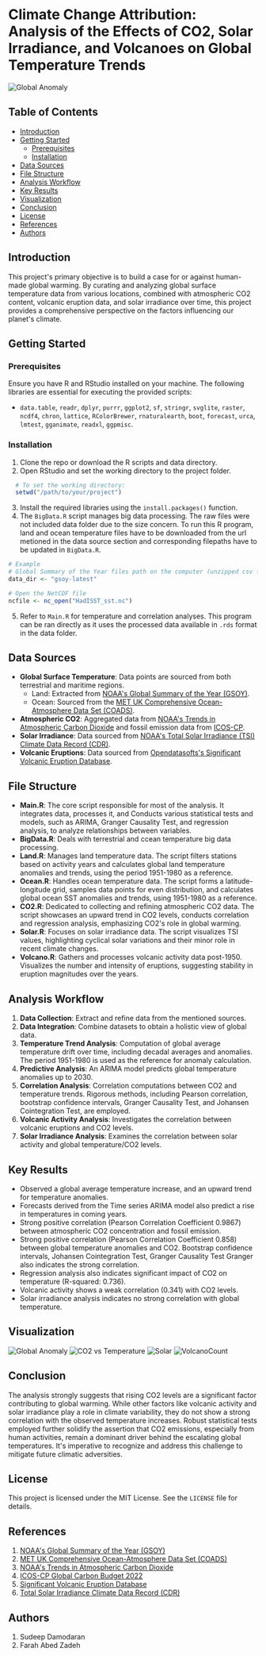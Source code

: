 
# Climate Change Attribution: Analysis of the Effects of CO2, Solar Irradiance, and Volcanoes on Global Temperature Trends



![Global Anomaly](https://github.com/ACM40960/project-SudeepDamodaranUcd/blob/main/images/WorldAnomaly2.png)

## Table of Contents

- [Introduction](#introduction)
- [Getting Started](#getting-started)
  - [Prerequisites](#prerequisites)
  - [Installation](#installation)
- [Data Sources](#data-sources)
- [File Structure](#file-structure)
- [Analysis Workflow](#analysis-workflow)
- [Key Results](#key-results)
- [Visualization](#visualization)
- [Conclusion](#conclusion)
- [License](#license)
- [References](#references)
- [Authors](#authors)

## Introduction

This project's primary objective is to build a case for or against human-made global warming. By curating and analyzing global surface temperature data from various locations, combined with atmospheric CO2 content, volcanic eruption data, and solar irradiance over time, this project provides a comprehensive perspective on the factors influencing our planet's climate.

## Getting Started

### Prerequisites

Ensure you have R and RStudio installed on your machine. The following libraries are essential for executing the provided scripts:

- `data.table`, `readr`, `dplyr`, `purrr`, `ggplot2`, `sf`, `stringr`, `svglite`, `raster`, `ncdf4`, `chron`, `lattice`, `RColorBrewer`, `rnaturalearth`, `boot`, `forecast`, `urca`, `lmtest`, `gganimate`, `readxl`, `ggpmisc`.

### Installation

1. Clone the repo or download the R scripts and data directory.
2. Open RStudio and set the working directory to the project folder.
``` r
  # To set the working directory:
  setwd("/path/to/your/project")
```
3. Install the required libraries using the `install.packages()` function.
4. The `BigData.R` script manages big data processing. The raw files were not included data folder due to the size concern. To run this R program, land and ocean temperature files have to be downloaded from the url metioned in the data source section and corresponding filepaths have to be updated in `BigData.R`. 

``` r
# Example
# Global Summary of the Year files path on the computer (unzipped csv files)
data_dir <- "gsoy-latest"

# Open the NetCDF file
ncfile <- nc_open("HadISST_sst.nc")
```

5. Refer to `Main.R` for temperature and correlation analyses. This program can be ran directly as it uses the processed data available in `.rds` format in the data folder.

## Data Sources

- **Global Surface Temperature**: Data points are sourced from both terrestrial and maritime regions.
  - Land: Extracted from [NOAA's Global Summary of the Year (GSOY)](https://www.ncei.noaa.gov/cdo-web/datasets). 
  - Ocean: Sourced from the [MET UK Comprehensive Ocean-Atmosphere Data Set (COADS)](https://www.metoffice.gov.uk/hadobs/hadisst/data/download.html).
- **Atmospheric CO2**: Aggregated data from [NOAA's Trends in Atmospheric Carbon Dioxide](https://gml.noaa.gov/ccgg/trends/data.html) and fossil emission data from [ICOS-CP](https://www.icos-cp.eu/science-and-impact/global-carbon-budget/2022).
- **Solar Irradiance**: Data sourced from [NOAA's Total Solar Irradiance (TSI) Climate Data Record (CDR)](https://www.ncei.noaa.gov/products/climate-data-records/total-solar-irradiance).
- **Volcanic Eruptions**: Data sourced from [Opendatasofts's Significant Volcanic Eruption Database](https://public.opendatasoft.com/explore/dataset/significant-volcanic-eruption-database/table/).

## File Structure

- **Main.R**: The core script responsible for most of the analysis. It integrates data, processes it, and Conducts various statistical tests and models, such as ARIMA, Granger Causality Test, and regression analysis, to analyze relationships between variables.
- **BigData.R**: Deals with terrestrial and ccean temperature big data processing.
- **Land.R**: Manages land temperature data. The script filters stations based on activity years and calculates global land temperature anomalies and trends, using the period 1951-1980 as a reference.
- **Ocean.R**: Handles ocean temperature data. The script forms a latitude-longitude grid, samples data points for even distribution, and calculates global ocean SST anomalies and trends, using 1951-1980 as a reference.
- **CO2.R**: Dedicated to collecting and refining atmospheric CO2 data. The script showcases an upward trend in CO2 levels, conducts correlation and regression analysis, emphasizing CO2's role in global warming.
- **Solar.R**: Focuses on solar irradiance data. The script visualizes TSI values, highlighting cyclical solar variations and their minor role in recent climate changes.
- **Volcano.R**: Gathers and processes volcanic activity data post-1950. Visualizes the number and intensity of eruptions, suggesting stability in eruption magnitudes over the years.



## Analysis Workflow

1. **Data Collection**: Extract and refine data from the mentioned sources.
2. **Data Integration**: Combine datasets to obtain a holistic view of global data.
3. **Temperature Trend Analysis**: Computation of global average temperature drift over time, including decadal averages and anomalies. The period 1951-1980 is used as the reference for anomaly calculation.
4. **Predictive Analysis**: An ARIMA model predicts global temperature anomalies up to 2030.
5. **Correlation Analysis**: Correlation computations between CO2 and temperature trends. Rigorous methods, including Pearson correlation, bootstrap confidence intervals, Granger Causality Test, and Johansen Cointegration Test, are employed.
6. **Volcanic Activity Analysis**: Investigates the correlation between volcanic eruptions and CO2 levels.
7. **Solar Irradiance Analysis**: Examines the correlation between solar activity and global temperature/CO2 levels.


## Key Results

- Observed a global average temperature increase, and an upward trend for temperature anomalies.
- Forecasts derived from the Time series ARIMA model also predict a rise in temperatures in coming years.
- Strong positive correlation (Pearson Correlation Coefficient 0.9867) between atmospheric CO2 concentration and fossil emission.
- Strong positive correlation (Pearson Correlation Coefficient 0.858) between global temperature anomalies and CO2. Bootstrap confidence intervals, Johansen Cointegration Test, Granger Causality Test Granger also indicates the strong correlation.
- Regression analysis also indicates significant impact of CO2 on temperature (R-squared: 0.736).
- Volcanic activity shows a weak correlation (0.341) with CO2 levels.
- Solar irradiance analysis indicates no strong correlation with global temperature.

## Visualization

![Global Anomaly](images/AnomalyYear3.png)
![CO2 vs Temperature](images/Temp_Co2.png)
![Solar](images/Solar.png)
![VolcanoCount](images/VolcanoCount.png)


## Conclusion

The analysis strongly suggests that rising CO2 levels are a significant factor contributing to global warming. While other factors like volcanic activity and solar irradiance play a role in climate variability, they do not show a strong correlation with the observed temperature increases. Robust statistical tests employed further solidify the assertion that CO2 emissions, especially from human activities, remain a dominant driver behind the escalating global temperatures. It's imperative to recognize and address this challenge to mitigate future climatic adversities.

## License

This project is licensed under the MIT License. See the `LICENSE` file for details.

## References

1. [NOAA's Global Summary of the Year (GSOY)](https://www.ncei.noaa.gov/cdo-web/datasets)
2. [MET UK Comprehensive Ocean-Atmosphere Data Set (COADS)](https://www.metoffice.gov.uk/hadobs/hadisst/data/download.html)
3. [NOAA's Trends in Atmospheric Carbon Dioxide](https://gml.noaa.gov/ccgg/trends/data.html)
4. [ICOS-CP Global Carbon Budget 2022](https://www.icos-cp.eu/science-and-impact/global-carbon-budget/2022)
5. [Significant Volcanic Eruption Database](https://public.opendatasoft.com/explore/dataset/significant-volcanic-eruption-database/table/)
6. [Total Solar Irradiance Climate Data Record (CDR)](https://www.ncei.noaa.gov/products/climate-data-records/total-solar-irradiance)

## Authors 

1. Sudeep Damodaran
2. Farah Abed Zadeh 
